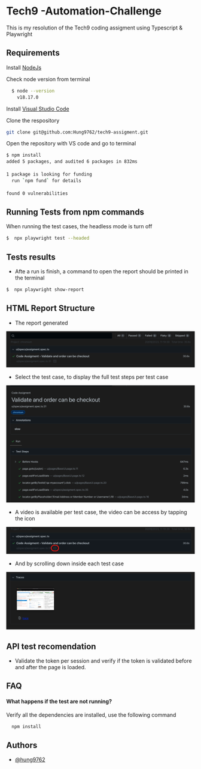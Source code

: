 # Tech9 -Automation-Challenge

This is my resolution of the Tech9 coding assigment using Typescript & Playwright

## Requirements

Install [NodeJs](https://nodejs.org/en)

Check node version from terminal

```bash
  $ node --version
    v18.17.0
```

Install [Visual Studio Code](https://code.visualstudio.com/)

Clone the respository

```sh
git clone git@github.com:Hung9762/tech9-assigment.git
```

Open the repository with VS code and go to terminal

```sh
$ npm install
added 5 packages, and audited 6 packages in 832ms

1 package is looking for funding
  run `npm fund` for details

found 0 vulnerabilities
```

## Running Tests from npm commands

When running the test cases, the headless mode is turn off

```bash
$  npx playwright test --headed
```

## Tests results

- Afte a run is finish, a command to open the report should be printed in the terminal

```bash
$  npx playwright show-report
```

## HTML Report Structure

- The report generated

![Report structure](imgs/ui_test.png)

- Select the test case, to display the full test steps per test case

![Folder-Structure](imgs/test_steps.png)

- A video is available per test case, the video can be access by tapping the icon

![Folder-Structure](imgs/trace.png)

- And by scrolling down inside each test case

![Folder-Structure](imgs/full_trace.png)

## API test recomendation

- Validate the token per session and verify if the token is validated before and after the page is loaded.

## FAQ

#### What happens if the test are not running?

Verify all the dependencies are installed, use the following command

```bash
  npm install
```

## Authors

- [@hung9762](https://github.com/Hung9762)

